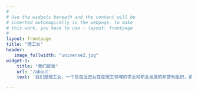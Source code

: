 ```yaml
---
#
# Use the widgets beneath and the content will be
# inserted automagically in the webpage. To make
# this work, you have to use › layout: frontpage
#
layout: frontpage
title: "理工女"
header:
   image_fullwidth: "universe2.jpg"
widget-1:
    title: "我们是谁"
    url: '/about'
    text: '我们是理工女，一个旨在促进女性在理工领域的学业和职业发展的非营利组织，讲述和分享女性在理工领域的求学、科研、职业经历。希望每一个喜欢理工科的女生，都不会因为性别放弃自己的理想。<br/><br/>本站所有的文章、图片及其他资源，凡注明“理工女”/”STEM Girls”，即为本站成员原创或整理，版权、商标权及其他合法权利均归作者与本站共同所有。若作者有版权声明的或文章从其他网站转载而附带有原有版权声明，其版权归属以附带声明为准。任何媒体或网站未经本站授权不得转贴，或以其他方式复制发表本站内容。<br/><br/>联系我们：contact@stemgirlschina.com'

---
```


